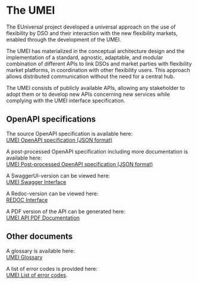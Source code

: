 # The UMEI

The EUniversal project developed a universal approach on the use of flexibility by DSO and their interaction with the new flexibility markets, enabled through the development of the UMEI.

The UMEI has materialized in the conceptual architecture design and the implementation of a standard, agnostic, adaptable, and modular combination of different APIs to link DSOs and market parties with flexibility market platforms, in coordination with other flexibility users. This approach allows distributed communication without the need for a central hub.

The UMEI consists of publicly available APIs, allowing any stakeholder to adopt them or to develop new APIs concerning new services while complying with the UMEI interface specification.

## OpenAPI specifications 

The source OpenAPI specification is available here:  
[UMEI OpenAPI specification (JSON format)](umei-openapi.json)

A post-processed OpenAPI specification including more documentation is available here:  
<a href="https://raw.githubusercontent.com/euniversal/umei-api-specification/gh-pages/generated/umei-openapi.json" target="_blank">UMEI Post-processed OpenAPI specification (JSON format)</a>

A SwaggerUI-version can be viewed here:  
[UMEI Swagger Interface](swagger-ui.html)

A Redoc-version can be viewed here:  
<a href="https://redocly.github.io/redoc/?url=https://euniversal.github.io/umei-api-specification/umei-openapi.json" target="_blank">REDOC Interface</a>

A PDF version of the API can be generated here:  
[UMEI API PDF Documentation](generate-pdf.html)


## Other documents

A glossary is available here:  
[UMEI Glossary](glossary)

A list of error codes is provided here:   
[UMEI List of error codes](error-codes). 


